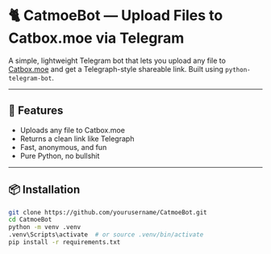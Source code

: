 # 🐈 CatmoeBot — Upload Files to Catbox.moe via Telegram

A simple, lightweight Telegram bot that lets you upload any file to [Catbox.moe](https://catbox.moe) and get a Telegraph-style shareable link. Built using `python-telegram-bot`.

---

## 🚀 Features

- Uploads any file to Catbox.moe
- Returns a clean link like Telegraph
- Fast, anonymous, and fun
- Pure Python, no bullshit

---

## 📦 Installation

```bash
git clone https://github.com/yourusername/CatmoeBot.git
cd CatmoeBot
python -m venv .venv
.venv\Scripts\activate  # or source .venv/bin/activate
pip install -r requirements.txt
